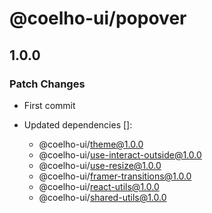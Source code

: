# @coelho-ui/popover

## 1.0.0

### Patch Changes

- First commit

- Updated dependencies []:
  - @coelho-ui/theme@1.0.0
  - @coelho-ui/use-interact-outside@1.0.0
  - @coelho-ui/use-resize@1.0.0
  - @coelho-ui/framer-transitions@1.0.0
  - @coelho-ui/react-utils@1.0.0
  - @coelho-ui/shared-utils@1.0.0
